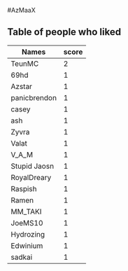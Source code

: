 #AzMaaX
## Table of people who liked
Names | score
--- | ---
TeunMC | 2
69hd | 1
Azstar | 1
panicbrendon | 1
casey | 1
ash | 1
Zyvra | 1
Valat | 1
V_A_M | 1
Stupid Jaosn | 1
RoyalDreary | 1
Raspish | 1
Ramen | 1
MM_TAKI | 1
JoeMS10 | 1
Hydrozing | 1
Edwinium | 1
sadkai | 1
